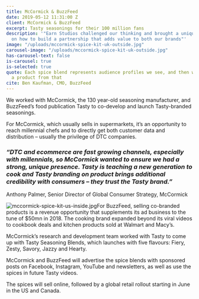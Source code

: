 ```yaml
---
title: McCormick & BuzzFeed
date: 2019-05-12 11:31:00 Z
client: McCormick & BuzzFeed
excerpt: Tasty seasonings for their 100 million fans
description: '"Earn Studios challenged our thinking and brought a unique perspective
  on how to build a partnership that adds value to both our brands"'
image: "/uploads/mccormick-spice-kit-uk-outside.jpg"
carousel-image: "/uploads/mccormick-spice-kit-uk-outside.jpg"
has-carousel-text: false
is-carousel: true
is-selected: true
quote: Each spice blend represents audience profiles we see, and then we backed into
  a product from that
cite: Ben Kaufman, CMO, BuzzFeed
---
```


We worked with McCormick, the 130 year-old seasoning manufacturer, and BuzzFeed’s food publication Tasty to co-develop and launch Tasty-branded seasonings.

For McCormick, which usually sells in supermarkets, it’s an opportunity to reach millennial chefs and to directly get both customer data and distribution – usually the privilege of DTC companies.

### *“DTC and ecommerce are fast growing channels, especially with millennials, so McCormick wanted to ensure we had a strong, unique presence. Tasty is teaching a new generation to cook and Tasty branding on product brings additional credibility with consumers – they trust the Tasty brand.”*

Anthony Palmer, Senior Director of Global Consumer Strategy, McCormick

![mccormick-spice-kit-us-inside.jpg](/uploads/mccormick-spice-kit-us-inside.jpg)For BuzzFeed, selling co-branded products is a revenue opportunity that supplements its ad business to the tune of $50mn in 2018. The cooking brand expanded beyond its viral videos to cookbook deals and kitchen products sold at Walmart and Macy’s.

McCormick’s research and development team worked with Tasty to come up with Tasty Seasoning Blends, which launches with five flavours: Fiery, Zesty, Savory, Jazzy and Hearty.

McCormick and BuzzFeed will advertise the spice blends with sponsored posts on Facebook, Instagram, YouTube and newsletters, as well as use the spices in future Tasty videos.

The spices will sell online, followed by a global retail rollout starting in June in the US and Canada.